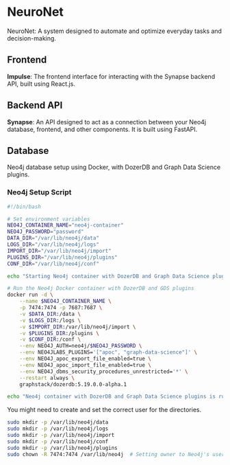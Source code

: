 # NeuroNet

NeuroNet: A system designed to automate and optimize everyday tasks and decision-making.

## Frontend

**Impulse**: The frontend interface for interacting with the Synapse backend API, built using React.js.

## Backend API

**Synapse**: An API designed to act as a connection between your Neo4j database, frontend, and other components. It is built using FastAPI.

## Database

Neo4j database setup using Docker, with DozerDB and Graph Data Science plugins.

### Neo4j Setup Script
```bash
#!/bin/bash

# Set environment variables
NEO4J_CONTAINER_NAME="neo4j-container"
NEO4J_PASSWORD="password"
DATA_DIR="/var/lib/neo4j/data"
LOGS_DIR="/var/lib/neo4j/logs"
IMPORT_DIR="/var/lib/neo4j/import"
PLUGINS_DIR="/var/lib/neo4j/plugins"
CONF_DIR="/var/lib/neo4j/conf"

echo "Starting Neo4j container with DozerDB and Graph Data Science plugins"

# Run the Neo4j Docker container with DozerDB and GDS plugins
docker run -d \
    --name $NEO4J_CONTAINER_NAME \
    -p 7474:7474 -p 7687:7687 \
    -v $DATA_DIR:/data \
    -v $LOGS_DIR:/logs \
    -v $IMPORT_DIR:/var/lib/neo4j/import \
    -v $PLUGINS_DIR:/plugins \
    -v $CONF_DIR:/conf \
    --env NEO4J_AUTH=neo4j/$NEO4J_PASSWORD \
    --env NEO4JLABS_PLUGINS='["apoc", "graph-data-science"]' \
    --env NEO4J_apoc_export_file_enabled=true \
    --env NEO4J_apoc_import_file_enabled=true \
    --env NEO4J_dbms_security_procedures_unrestricted='*' \
    --restart always \
    graphstack/dozerdb:5.19.0.0-alpha.1

echo "Neo4j container with DozerDB and Graph Data Science plugins is running."
```
You might need to create and set the correct user for the directories.
```bash
sudo mkdir -p /var/lib/neo4j/data
sudo mkdir -p /var/lib/neo4j/logs
sudo mkdir -p /var/lib/neo4j/import
sudo mkdir -p /var/lib/neo4j/conf
sudo mkdir -p /var/lib/neo4j/plugins
sudo chown -R 7474:7474 /var/lib/neo4j  # Setting owner to Neo4j's user ID in Docker
```
